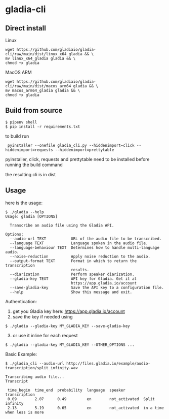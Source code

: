 # gladia-cli

## Direct install
Linux
```
wget https://github.com/gladiaio/gladia-cli/raw/main/dist/linux_x64_gladia && \
mv linux_x64_gladia gladia && \
chmod +x gladia
```

MacOS ARM
```
wget https://github.com/gladiaio/gladia-cli/raw/main/dist/macos_arm64_gladia && \
mv macos_arm64_gladia gladia && \
chmod +x gladia
```

## Build from source
```
$ pipenv shell
$ pip install -r requirements.txt
```

to build run
```
 pyinstaller --onefile gladia_cli.py --hiddenimport=click --hiddenimport=requests --hiddenimport=prettytable
```

pyinstaller, click, requests and prettytable need to be installed before running the build command


the resulting cli is in dist


## Usage
here is the usage:

```
$ ./gladia --help
Usage: gladia [OPTIONS]

  Transcribe an audio file using the Gladia API.

Options:
  --audio-url TEXT           URL of the audio file to be transcribed.
  --language TEXT            Language spoken in the audio file.
  --language-behaviour TEXT  Determines how to handle multi-language audio.
  --noise-reduction          Apply noise reduction to the audio.
  --output-format TEXT       Format in which to return the transcription
                             results.
  --diarization              Perform speaker diarization.
  --gladia-key TEXT          API key for Gladia. Get it at
                             https://app.gladia.io/account
  --save-gladia-key          Save the API key to a configuration file.
  --help                     Show this message and exit.
```

Authentication:
1. get you Gladia key here: https://app.gladia.io/account
2. save the key if needed using
```
$ ./gladia --gladia-key MY_GLADIA_KEY --save-gladia-key
```
3. or use it inline for each request
```
$ ./gladia --gladia-key MY_GLADIA_KEY --OTHER_OPTIONS ...
```


Basic Example:
```
$ ./gladia_cli --audio-url http://files.gladia.io/example/audio-transcription/split_infinity.wav

Transcribing audio file...
Transcript

 time_begin  time_end  probability  language  speaker        transcription
 0.09        2.07      0.49         en        not_activated  Split infinity
 2.13        5.19      0.65         en        not_activated  in a time when less is more
```

